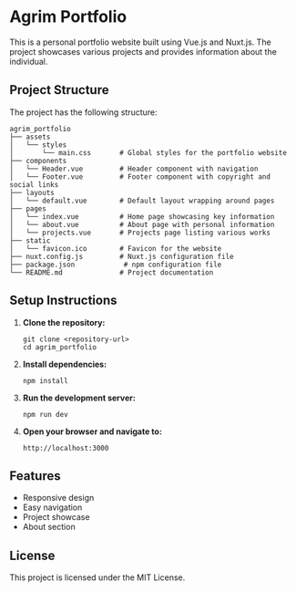 # Agrim Portfolio

This is a personal portfolio website built using Vue.js and Nuxt.js. The project showcases various projects and provides information about the individual.

## Project Structure

The project has the following structure:

```
agrim_portfolio
├── assets
│   └── styles
│       └── main.css       # Global styles for the portfolio website
├── components
│   └── Header.vue         # Header component with navigation
│   └── Footer.vue         # Footer component with copyright and social links
├── layouts
│   └── default.vue        # Default layout wrapping around pages
├── pages
│   └── index.vue          # Home page showcasing key information
│   └── about.vue          # About page with personal information
│   └── projects.vue       # Projects page listing various works
├── static
│   └── favicon.ico        # Favicon for the website
├── nuxt.config.js         # Nuxt.js configuration file
├── package.json            # npm configuration file
└── README.md              # Project documentation
```

## Setup Instructions

1. **Clone the repository:**
   ```
   git clone <repository-url>
   cd agrim_portfolio
   ```

2. **Install dependencies:**
   ```
   npm install
   ```

3. **Run the development server:**
   ```
   npm run dev
   ```

4. **Open your browser and navigate to:**
   ```
   http://localhost:3000
   ```

## Features

- Responsive design
- Easy navigation
- Project showcase
- About section

## License

This project is licensed under the MIT License.